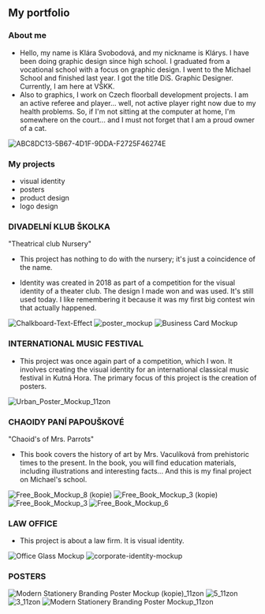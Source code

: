 ## My portfolio
### About me
* Hello, my name is Klára Svobodová, and my nickname is Klárys. I have been doing graphic design since high school. I graduated from a vocational school with a focus on graphic design. I went to the Michael School and finished last year. I got the title DiS. Graphic Designer. Currently, I am here at VŠKK.
* Also to graphics, I work on Czech floorball development projects. I am an active referee and player... well, not active player right now due to my health problems. So, if I'm not sitting at the computer at home, I'm somewhere on the court... and I must not forget that I am a proud owner of a cat.

![ABC8DC13-5B67-4D1F-9DDA-F2725F46274E](https://github.com/KlaraSvobodova/English-for-designers/assets/152971101/e0154011-6d5c-49cf-8f02-b5aaeed2e1b6)


### My projects 
* visual identity
* posters
* product design 
* logo design


### DIVADELNÍ KLUB ŠKOLKA
"Theatrical club Nursery"
* This project has nothing to do with the nursery; it's just a coincidence of the name.

* Identity was created in 2018 as part of a competition for the visual identity of a theater club. The design I made won and was used. It's still used today. I like remembering it because it was my first big contest win that actually happened.

![Chalkboard-Text-Effect](https://github.com/KlaraSvobodova/English-for-designers/assets/152971101/5850b7c3-6b22-44dc-b04b-9c53a6d9cc48)
![poster_mockup](https://github.com/KlaraSvobodova/English-for-designers/assets/152971101/143db6e5-3dab-4441-8e3e-c5ecbc3d354d)
![Business Card Mockup](https://github.com/KlaraSvobodova/English-for-designers/assets/152971101/594151bb-9890-454e-aa08-907d3f2ae3dc)


### INTERNATIONAL MUSIC FESTIVAL 
* This project was once again part of a competition, which I won. It involves creating the visual identity for an international classical music festival in Kutná Hora. The primary focus of this project is the creation of posters.

![Urban_Poster_Mockup_11zon](https://github.com/KlaraSvobodova/English-for-designers/assets/152971101/7d98bafb-2295-4903-b126-dfbe6b0a36bd)


### CHAOIDY PANÍ PAPOUŠKOVÉ 
"Chaoid's of Mrs. Parrots"

* This book covers the history of art by Mrs. Vaculíková from prehistoric times to the present. In the book, you will find education materials, including illustrations and interesting facts... And this is my final project on Michael's school. 

![Free_Book_Mockup_8 (kopie)](https://github.com/KlaraSvobodova/English-for-designers/assets/152971101/15b0a675-544b-4efa-9823-8a5b6d32ad9a)
![Free_Book_Mockup_3 (kopie)](https://github.com/KlaraSvobodova/English-for-designers/assets/152971101/d93db4c0-1d61-4b58-922d-8ea76d8ac710)
![Free_Book_Mockup_3](https://github.com/KlaraSvobodova/English-for-designers/assets/152971101/4ff4cfd2-1c55-4839-9cb2-5800399c92dc)
![Free_Book_Mockup_6](https://github.com/KlaraSvobodova/English-for-designers/assets/152971101/d71420c9-b14e-49e0-ba2d-74a297d58764)


### LAW OFFICE
* This project is about a law firm. It is visual identity.

![Office Glass Mockup](https://github.com/KlaraSvobodova/English-for-designers/assets/152971101/49e4b87c-bdc6-48dd-8278-cbb137cfe7ca)
![corporate-identity-mockup](https://github.com/KlaraSvobodova/English-for-designers/assets/152971101/ee0003ed-46d7-4ade-bbeb-1f651e33f24a)

### POSTERS

![Modern Stationery Branding Poster Mockup (kopie)_11zon](https://github.com/KlaraSvobodova/English-for-designers/assets/152971101/b304150a-fcac-431f-87b8-c7698cc0a42e)
![5_11zon](https://github.com/KlaraSvobodova/English-for-designers/assets/152971101/610775e7-2806-4a6a-aee3-4ce5321e2eb5)
![3_11zon](https://github.com/KlaraSvobodova/English-for-designers/assets/152971101/1cf5abd3-afc4-4d40-a343-6ed4d1a5c294)
![Modern Stationery Branding Poster Mockup_11zon](https://github.com/KlaraSvobodova/English-for-designers/assets/152971101/7d5c9f6e-1a9c-4866-bebe-74de0024c794)

